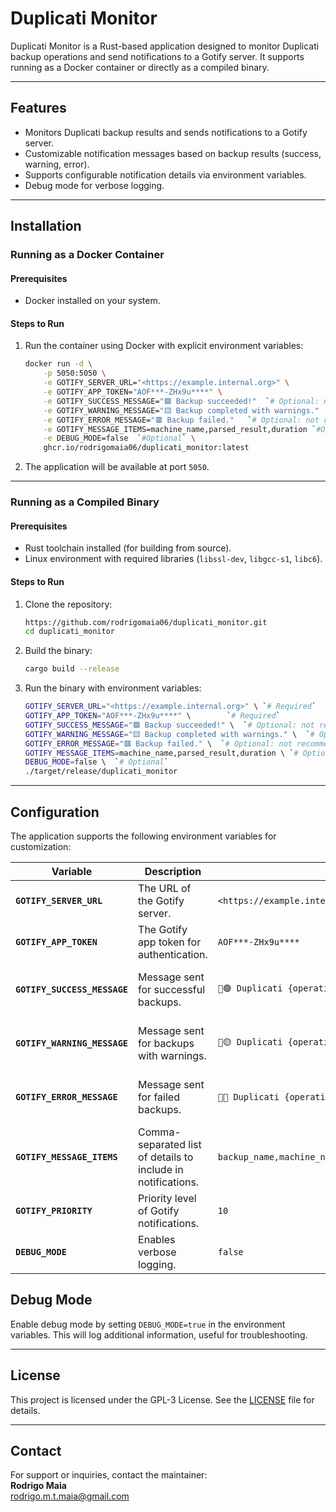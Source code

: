 # Duplicati Monitor

Duplicati Monitor is a Rust-based application designed to monitor Duplicati backup operations and send notifications to a Gotify server. It supports running as a Docker container or directly as a compiled binary.

---

## Features

- Monitors Duplicati backup results and sends notifications to a Gotify server.
- Customizable notification messages based on backup results (success, warning, error).
- Supports configurable notification details via environment variables.
- Debug mode for verbose logging.

---

## Installation

### Running as a Docker Container

#### Prerequisites
- Docker installed on your system.

#### Steps to Run
1. Run the container using Docker with explicit environment variables:
   ```bash
   docker run -d \
       -p 5050:5050 \
       -e GOTIFY_SERVER_URL="<https://example.internal.org>" \
       -e GOTIFY_APP_TOKEN="AOF***-ZHx9u****" \
       -e GOTIFY_SUCCESS_MESSAGE="🟩 Backup succeeded!"  `# Optional: not recommended` \
       -e GOTIFY_WARNING_MESSAGE="🟨 Backup completed with warnings."  `# Optional: not recommended` \
       -e GOTIFY_ERROR_MESSAGE="🟥 Backup failed."   `# Optional: not recommended` \
       -e GOTIFY_MESSAGE_ITEMS=machine_name,parsed_result,duration `#Optional` \
       -e DEBUG_MODE=false  `#Optional` \
       ghcr.io/rodrigomaia06/duplicati_monitor:latest
   ```

2. The application will be available at port `5050`.

---

### Running as a Compiled Binary

#### Prerequisites
- Rust toolchain installed (for building from source).
- Linux environment with required libraries (`libssl-dev`, `libgcc-s1`, `libc6`).

#### Steps to Run
1. Clone the repository:
   ```bash
   https://github.com/rodrigomaia06/duplicati_monitor.git
   cd duplicati_monitor
   ```

2. Build the binary:
   ```bash
   cargo build --release
   ```

3. Run the binary with environment variables:
   ```bash
   GOTIFY_SERVER_URL="<https://example.internal.org>" \ `# Required`
   GOTIFY_APP_TOKEN="AOF***-ZHx9u****" \        `# Required`
   GOTIFY_SUCCESS_MESSAGE="🟩 Backup succeeded!" \  `# Optional: not recommended`
   GOTIFY_WARNING_MESSAGE="🟨 Backup completed with warnings." \  `# Optional: not recommended`
   GOTIFY_ERROR_MESSAGE="🟥 Backup failed." \  `# Optional: not recommended`
   GOTIFY_MESSAGE_ITEMS=machine_name,parsed_result,duration \ `# Optional`
   DEBUG_MODE=false \  `# Optional`
   ./target/release/duplicati_monitor
   ```

---

## Configuration

The application supports the following environment variables for customization:

| Variable                    | Description                                                                                   | Default Value                                                     | Required/Recommended                                                                 |
|-----------------------------|-----------------------------------------------------------------------------------------------|-------------------------------------------------------------------|-------------------------------------------------------------------------------------|
| **`GOTIFY_SERVER_URL`**     | The URL of the Gotify server.                                                                 | `<https://example.internal.org>`                             | **Required**                                                                        |
| **`GOTIFY_APP_TOKEN`**      | The Gotify app token for authentication.                                                     | `AOF***-ZHx9u****`                                                 | **Required**                                                                        |
| **`GOTIFY_SUCCESS_MESSAGE`**| Message sent for successful backups.                                                         | `💾🟢 Duplicati {operation-name}: {backup_name}`                   | **Recommendation**: Do not include in environment variables (use default).         |
| **`GOTIFY_WARNING_MESSAGE`**| Message sent for backups with warnings.                                                      | `💾🟡 Duplicati {operation-name}: {backup_name}`                   | **Recommendation**: Do not include in environment variables (use default).         |
| **`GOTIFY_ERROR_MESSAGE`**  | Message sent for failed backups.                                                             | `💾🔴 Duplicati {operation-name}: {backup_name}`                   | **Recommendation**: Do not include in environment variables (use default).         |
| **`GOTIFY_MESSAGE_ITEMS`**  | Comma-separated list of details to include in notifications.                                 | `backup_name,machine_name,operation_name,deleted_files,added_files,examined_files,size_of_added_files,main_operation,parsed_result,duration` | Optional                                                                          |
| **`GOTIFY_PRIORITY`**       | Priority level of Gotify notifications.                                                     | `10`                                                              | Optional                                                                            |
| **`DEBUG_MODE`**            | Enables verbose logging.                                                                     | `false`                                                           | Optional                                                                            |


## Debug Mode

Enable debug mode by setting `DEBUG_MODE=true` in the environment variables. This will log additional information, useful for troubleshooting.

---

## License

This project is licensed under the GPL-3 License. See the [LICENSE](LICENSE) file for details.

---

## Contact

For support or inquiries, contact the maintainer:  
**Rodrigo Maia**  
<rodrigo.m.t.maia@gmail.com>
